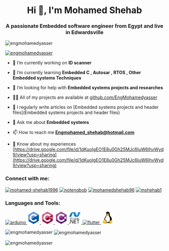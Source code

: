 <h1 align="center">Hi 👋, I'm Mohamed Shehab</h1>
<h3 align="center">A passionate Embedded software engineer from Egypt and live in Edwardsville</h3>

<p align="left"> <img src="https://komarev.com/ghpvc/?username=engmohamedyasser&label=Profile%20views&color=0e75b6&style=flat" alt="engmohamedyasser" /> </p>

<p align="left"> <a href="https://github.com/ryo-ma/github-profile-trophy"><img src="https://github-profile-trophy.vercel.app/?username=engmohamedyasser" alt="engmohamedyasser" /></a> </p>

- 🔭 I’m currently working on **ID scanner**

- 🌱 I’m currently learning **Embedded C , Autosar , RTOS , Other Embedded systems Techniques**

- 🤝 I’m looking for help with **Embedded systems projects and researches**

- 👨‍💻 All of my projects are available at [github.com/EngMohamedyasser](github.com/EngMohamedyasser)

- 📝 I regularly write articles on [Embedded systems projects and header files](Embedded systems projects and header files)

- 💬 Ask me about **Embedded systems**

- 📫 How to reach me **Engmohamed_shehab@hotmail.com**

- 📄 Know about my experiences [https://drive.google.com/file/d/1dKuoIgEO1E8u0Gh25MJc6IuW6lhvWyd9/view?usp=sharing](https://drive.google.com/file/d/1dKuoIgEO1E8u0Gh25MJc6IuW6lhvWyd9/view?usp=sharing)

<h3 align="left">Connect with me:</h3>
<p align="left">
<a href="https://linkedin.com/in/mohamed-shehab1996" target="blank"><img align="center" src="https://raw.githubusercontent.com/rahuldkjain/github-profile-readme-generator/master/src/images/icons/Social/linked-in-alt.svg" alt="mohamed-shehab1996" height="30" width="40" /></a>
<a href="https://fb.com/notengbob" target="blank"><img align="center" src="https://raw.githubusercontent.com/rahuldkjain/github-profile-readme-generator/master/src/images/icons/Social/facebook.svg" alt="notengbob" height="30" width="40" /></a>
<a href="https://instagram.com/mohamedshehab96" target="blank"><img align="center" src="https://raw.githubusercontent.com/rahuldkjain/github-profile-readme-generator/master/src/images/icons/Social/instagram.svg" alt="mohamedshehab96" height="30" width="40" /></a>
<a href="https://www.hackerearth.com/mshehab1" target="blank"><img align="center" src="https://raw.githubusercontent.com/rahuldkjain/github-profile-readme-generator/master/src/images/icons/Social/hackerearth.svg" alt="mshehab1" height="30" width="40" /></a>
</p>

<h3 align="left">Languages and Tools:</h3>
<p align="left"> <a href="https://www.arduino.cc/" target="_blank" rel="noreferrer"> <img src="https://cdn.worldvectorlogo.com/logos/arduino-1.svg" alt="arduino" width="40" height="40"/> </a> <a href="https://www.cprogramming.com/" target="_blank" rel="noreferrer"> <img src="https://raw.githubusercontent.com/devicons/devicon/master/icons/c/c-original.svg" alt="c" width="40" height="40"/> </a> <a href="https://www.w3schools.com/cpp/" target="_blank" rel="noreferrer"> <img src="https://raw.githubusercontent.com/devicons/devicon/master/icons/cplusplus/cplusplus-original.svg" alt="cplusplus" width="40" height="40"/> </a> <a href="https://www.w3schools.com/cs/" target="_blank" rel="noreferrer"> <img src="https://raw.githubusercontent.com/devicons/devicon/master/icons/csharp/csharp-original.svg" alt="csharp" width="40" height="40"/> </a> <a href="https://dotnet.microsoft.com/" target="_blank" rel="noreferrer"> <img src="https://raw.githubusercontent.com/devicons/devicon/master/icons/dot-net/dot-net-original-wordmark.svg" alt="dotnet" width="40" height="40"/> </a> <a href="https://flutter.dev" target="_blank" rel="noreferrer"> <img src="https://www.vectorlogo.zone/logos/flutterio/flutterio-icon.svg" alt="flutter" width="40" height="40"/> </a> <a href="https://www.linux.org/" target="_blank" rel="noreferrer"> <img src="https://raw.githubusercontent.com/devicons/devicon/master/icons/linux/linux-original.svg" alt="linux" width="40" height="40"/> </a> </p>

<p><img align="left" src="https://github-readme-stats.vercel.app/api/top-langs?username=engmohamedyasser&show_icons=true&locale=en&layout=compact" alt="engmohamedyasser" /></p>

<p>&nbsp;<img align="center" src="https://github-readme-stats.vercel.app/api?username=engmohamedyasser&show_icons=true&locale=en" alt="engmohamedyasser" /></p>

<p><img align="center" src="https://github-readme-streak-stats.herokuapp.com/?user=engmohamedyasser&" alt="engmohamedyasser" /></p>
